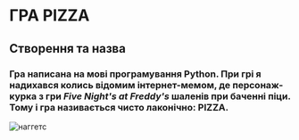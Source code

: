 # ГРА **PIZZA**
## Створення та назва
### Гра написана на мові програмування **Python**. При грі я надихався колись відомим інтернет-мемом, де **персонаж-курка** з гри _Five Night's at Freddy's_ шаленів при баченні піци. Тому і гра називається чисто лаконічно: **PIZZA**.

![наггетс](https://github.com/MaksHobela/MaksHobela/assets/149590733/02862663-55bd-446f-a0b7-c73a630525ae)
